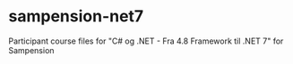 # sampension-net7
Participant course files for "C# og .NET - Fra 4.8 Framework til .NET 7" for Sampension
